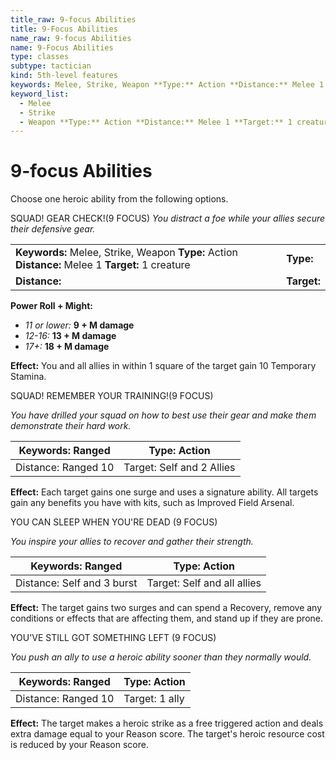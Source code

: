 ```yaml
---
title_raw: 9-focus Abilities
title: 9-Focus Abilities
name_raw: 9-focus Abilities
name: 9-Focus Abilities
type: classes
subtype: tactician
kind: 5th-level features
keywords: Melee, Strike, Weapon **Type:** Action **Distance:** Melee 1 **Target:** 1 creature
keyword_list:
  - Melee
  - Strike
  - Weapon **Type:** Action **Distance:** Melee 1 **Target:** 1 creature
---
```


# 9-focus Abilities

Choose one heroic ability from the following options.

SQUAD! GEAR CHECK!(9 FOCUS) *You distract a foe while your allies secure their defensive gear.*

|                                                                                                   |             |
| :------------------------------------------------------------------------------------------------ | :---------- |
| **Keywords:** Melee, Strike, Weapon **Type:** Action **Distance:** Melee 1 **Target:** 1 creature | **Type:**   |
| **Distance:**                                                                                     | **Target:** |

**Power Roll + Might:**

- *11 or lower:* **9 + M damage**
- *12-16:* **13 + M damage**
- *17+:* **18 + M damage**

**Effect:** You and all allies in within 1 square of the target gain 10 Temporary Stamina.

SQUAD! REMEMBER YOUR TRAINING!(9 FOCUS)

*You have drilled your squad on how to best use their gear and make them demonstrate their hard work.*

| Keywords: Ranged    | Type: Action              |
| ------------------- | ------------------------- |
| Distance: Ranged 10 | Target: Self and 2 Allies |

**Effect:** Each target gains one surge and uses a signature ability. All targets gain any benefits you have with kits, such as Improved Field Arsenal.

YOU CAN SLEEP WHEN YOU'RE DEAD (9 FOCUS)

*You inspire your allies to recover and gather their strength.*

| Keywords: Ranged           | Type: Action                |
| -------------------------- | --------------------------- |
| Distance: Self and 3 burst | Target: Self and all allies |

**Effect:** The target gains two surges and can spend a Recovery, remove any conditions or effects that are affecting them, and stand up if they are prone.

YOU'VE STILL GOT SOMETHING LEFT (9 FOCUS)

*You push an ally to use a heroic ability sooner than they normally would.*

| Keywords: Ranged    | Type: Action   |
| ------------------- | -------------- |
| Distance: Ranged 10 | Target: 1 ally |

**Effect:** The target makes a heroic strike as a free triggered action and deals extra damage equal to your Reason score. The target's heroic resource cost is reduced by your Reason score.
